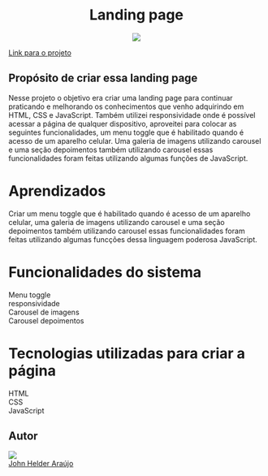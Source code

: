 <h1 align="center">Landing page</h1>
<div align="center">
<img src="https://user-images.githubusercontent.com/11904100/200437784-e50527f5-ff1a-42bc-9f10-e1224d88c207.png" max-width="100%">
</div>

<a target="_blank" href="https://landing-page-infusion.netlify.app/" align="center" rel="nofollow">Link para o projeto</a>

<h2>Propósito de criar essa landing page</h2>

<p>Nesse projeto o objetivo era criar uma landing page para continuar praticando e melhorando os conhecimentos 
que venho adquirindo em HTML, CSS e JavaScript. Também utilizei responsividade onde é possível acessar a página 
de qualquer dispositivo, aproveitei para colocar as seguintes funcionalidades, um menu toggle que é habilitado quando
é acesso de um aparelho celular. Uma galeria de imagens utilizando carousel e uma seção depoimentos também utilizando
carousel essas funcionalidades foram feitas utilizando algumas funções de JavaScript.</p>

<h1>Aprendizados</h1>

<p>Criar um menu toggle que é habilitado quando é acesso de um aparelho celular, uma galeria de imagens utilizando carousel e uma seção depoimentos também utilizando
carousel essas funcionalidades foram feitas utilizando algumas funcções dessa linguagem poderosa JavaScript.</p>

<h1>Funcionalidades do sistema</h1>
Menu toggle<br>
responsividade<br>
Carousel de imagens<br>
Carousel depoimentos<br> 
 
<h1>Tecnologias utilizadas para criar a página</h1>
HTML<br>
CSS<br>
JavaScript
<h2>Autor</h2>
<div>
<img src="https://user-images.githubusercontent.com/11904100/196067107-c10a69e8-4096-4207-9bae-62d65dbb6b50.jpg" max-width="100%">
</div>
 <a href="https://github.com/Johnhelder" target="_blank">John Helder Araújo</a>


